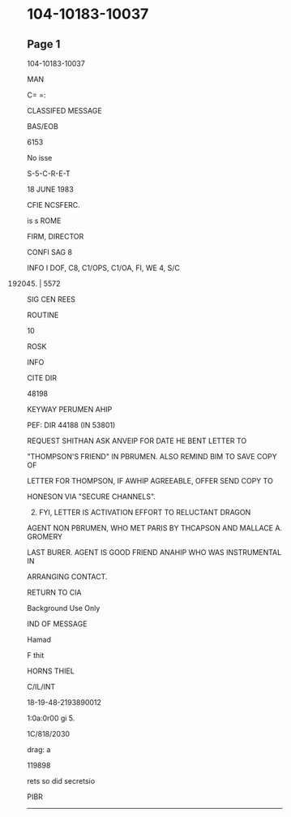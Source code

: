 # 104-10183-10037

## Page 1

104-10183-10037

MAN

C= =:

CLASSIFED MESSAGE

BAS/EOB

6153

No isse

S-5-C-R-E-T

18 JUNE 1983

CFIE NCSFERC.

is s ROME

FIRM, DIRECTOR

CONFI SAG 8

INFO I DOF, C8, C1/OPS, C1/OA, FI, WE 4, S/C

192045) | 5572

SIG CEN REES

ROUTINE

10

ROSK

INFO

CITE DIR

48198

KEYWAY PERUMEN AHIP

PEF: DIR 44188 (IN 53801)

REQUEST SHITHAN ASK ANVEIP FOR DATE HE BENT LETTER TO

"THOMPSON'S FRIEND" IN PBRUMEN. ALSO REMIND BIM TO SAVE COPY OF

LETTER FOR THOMPSON, IF AWHIP AGREEABLE, OFFER SEND COPY TO

HONESON VIA "SECURE CHANNELS".

2. FYI, LETTER IS ACTIVATION EFFORT TO RELUCTANT DRAGON

AGENT NON PBRUMEN, WHO MET PARIS BY THCAPSON AND MALLACE A. GROMERY

LAST BURER. AGENT IS GOOD FRIEND ANAHIP WHO WAS INSTRUMENTAL IN

ARRANGING CONTACT.

RETURN TO CIA

Background Use Only

IND OF MESSAGE

Hamad

F thit

HORNS THIEL

C/IL/INT

18-19-48-2193890012

1:0a:0r00 gi 5.

1C/818/2030

drag: a

119898

rets so did secretsio

PIBR

---

